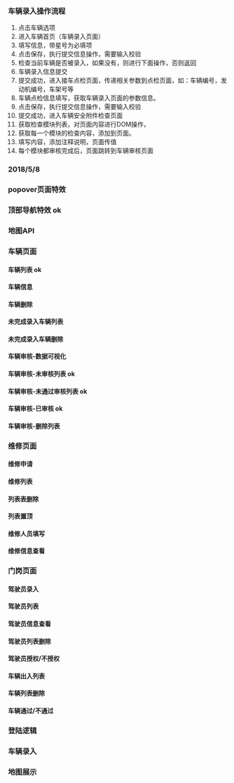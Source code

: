 
### 车辆录入操作流程

1. 点击车辆选项
2. 进入车辆首页（车辆录入页面）
3. 填写信息，带星号为必填项
4. 点击保存，执行提交信息操作，需要输入校验
5. 检查当前车辆是否被录入，如果没有，则进行下面操作，否则返回
6. 车辆录入信息提交
7. 提交成功，进入接车点检页面，传递相关参数到点检页面，如：车辆编号，发动机编号，车架号等
8. 车辆点检信息填写，获取车辆录入页面的参数信息。
9. 点击保存，执行提交信息操作，需要输入校验
10. 提交成功，进入车辆安全附件检查页面
11. 获取检查模块列表，对页面内容进行DOM操作，
12. 获取每一个模块的检查内容，添加到页面。
13. 填写内容，添加注释说明，页面传值
14. 每个模块都审核完成后，页面跳转到车辆审核页面

### 2018/5/8
### popover页面特效
### 顶部导航特效 ok
### 地图API

### 车辆页面
#### 车辆列表  ok
#### 车辆信息
#### 车辆删除
#### 未完成录入车辆列表 
#### 未完成录入车辆删除
#### 车辆审核-数据可视化
#### 车辆审核-未审核列表 ok
#### 车辆审核-未通过审核列表 ok
#### 车辆审核-已审核 ok
#### 车辆审核-删除列表

### 维修页面
#### 维修申请
#### 维修列表
#### 列表表删除
#### 列表置顶
#### 维修人员填写
#### 维修信息查看

### 门岗页面
#### 驾驶员录入
#### 驾驶员列表
#### 驾驶员信息查看
#### 驾驶员列表删除
#### 驾驶员授权/不授权
#### 车辆出入列表
#### 车辆列表删除
#### 车辆通过/不通过


### 登陆逻辑
### 车辆录入
### 地图展示



